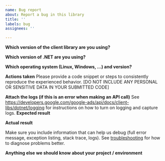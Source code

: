 ```yaml
---
name: Bug report
about: Report a bug in this library
title: ''
labels: bug
assignees: ''

---
```


<!--
This form is for bug reports for this library only.
For general, language-agnostic questions and troubleshooting, please ask/look for answers [here](https://groups.google.com/g/adwords-api).

Please check existing issues to see if your bug has already been reported before creating a new issue. We encourage you to add any relevant information to the existing issue if one already exists.
-->

**Which version of the client library are you using?**

**Which version of .NET are you using?**

**Which operating system (Linux, Windows, ...) and version?**

**Actions taken**
Please provide a code snippet or steps to consistently reproduce the experienced behavior.
[DO NOT INCLUDE ANY PERSONAL OR SENSITIVE DATA IN YOUR SUBMITTED CODE]

**Attach the logs (if this is an error when making an API call)**
See https://developers.google.com/google-ads/api/docs/client-libs/dotnet/logging for instructions on how to turn on logging and capture logs.
**Expected result**

**Actual result**

Make sure you include information that can help us debug (full error message, exception listing, stack trace, logs).
See [troubleshooting](https://developers.google.com/google-ads/api/docs/best-practices/troubleshooting) for how to diagnose problems better.
 
**Anything else we should know about your project / environment**
